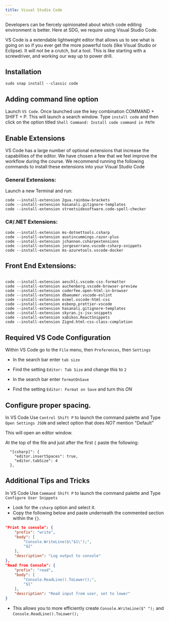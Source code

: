 ```yaml
---
title: Visual Studio Code
---
```


Developers can be fiercely opinionated about which code editing environment is
better. Here at SDG, we require using Visual Studio Code.

VS Code is a extendable lightweight editor that allows us to see what is going
on so if you ever get the more powerful tools (like Visual Studio or Eclipse).
It will not be a crutch, but a tool. This is like starting with a screwdriver,
and working our way up to power drill.

## Installation

```shell
sudo snap install --classic code
```

## Adding command line option

Launch `VS Code`. Once launched use the key combination COMMAND + SHIFT + P.
This will launch a search window. Type `install code` and then click on the
option titled `Shell Command: Install code command in PATH`

## Enable Extensions

VS Code has a large number of optional extensions that increase the capabilities
of the editor. We have chosen a few that we feel improve the workflow during the
course. We recommend running the following commands to install these extensions
into your Visual Studio Code

### General Extensions:

Launch a new Terminal and run:

```shell
code --install-extension 2gua.rainbow-brackets
code --install-extension hasanali.gitignore-templates
code --install-extension streetsidesoftware.code-spell-checker
```

### C#/.NET Extensions:

```shell
code --install-extension ms-dotnettools.csharp
code --install-extension austincummings.razor-plus
code --install-extension jchannon.csharpextensions
code --install-extension jorgeserrano.vscode-csharp-snippets
code --install-extension ms-azuretools.vscode-docker
```

<!--
# These are not found
```
code --install-extension ms-vscode.csharp
code --install-extension ScottSauber.blazorsnippets

``` -->

## Front End Extensions:

```shell

code --install-extension aeschli.vscode-css-formatter
code --install-extension auchenberg.vscode-browser-preview
code --install-extension coderfee.open-html-in-browser
code --install-extension dbaeumer.vscode-eslint
code --install-extension ecmel.vscode-html-css
code --install-extension esbenp.prettier-vscode
code --install-extension hasanali.gitignore-templates
code --install-extension skyran.js-jsx-snippets
code --install-extension xabikos.ReactSnippets
code --install-extension Zignd.html-css-class-completion

```

## Required VS Code Configuration

Within VS Code go to the `File` menu, then `Preferences`, then `Settings`

- In the search bar enter `tab size`
- Find the setting `Editor: Tab Size` and change this to `2`

- In the search bar enter `formatOnSave`
- Find the setting `Editor: Format on Save` and turn this _ON_

## Configure proper spacing.

In VS Code Use `Control Shift P` to launch the command palette and Type
`Open Settings JSON` and select option that does _NOT_ mention "Default"

This will open an editor window.

At the top of the file and just after the first `{` paste the following:

```
  "[csharp]": {
    "editor.insertSpaces": true,
    "editor.tabSize": 4
  },
```

## Additional Tips and Tricks

In VS Code Use `Command Shift P` to launch the command palette and Type
`Configure User Snippets`

- Look for the `csharp` option and select it.
- Copy the following below and paste underneath the commented section within the
  `{}`.

```json
"Print to console": {
	"prefix": "write",
	"body": [
		"Console.WriteLine($\"$1\");",
		"$2"
	],
	"description": "Log output to console"
},
"Read from Console": {
	"prefix": "read",
	"body": [
		"Console.ReadLine().ToLower();",
		"$1"
	],
	"description": "Read input from user, set to lower"
}
```

- This allows you to more efficiently create `Console.WriteLine($" ");` and
  `Console.ReadLine().ToLower();`

